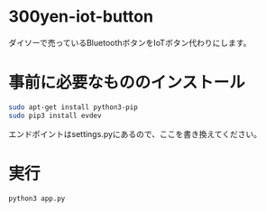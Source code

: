 # 300yen-iot-button
ダイソーで売っているBluetoothボタンをIoTボタン代わりにします。


# 事前に必要なもののインストール
```bash
sudo apt-get install python3-pip
sudo pip3 install evdev
```

エンドポイントはsettings.pyにあるので、ここを書き換えてください。

# 実行
```
python3 app.py
```

